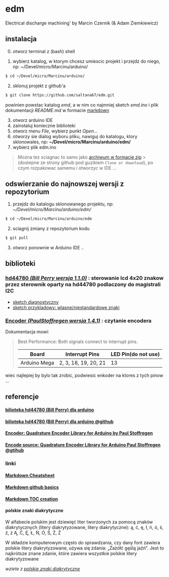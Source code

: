 # edm
Electrical discharge machining' by Marcin Czernik (&amp; Adam Ziemkiewicz)

## instalacja

0. otworz terminal z (bash) shell

1. wybierz katalog, w ktorym chcesz umiescic projekt i przejdz do niego, np: ~/Devel/micro/Marcinu/arduino/ 

  ```bash
  $ cd ~/Devel/micro/Marcinu/arduino/
  ```   

2. sklonuj projekt z github'a

  ```bash
  $ git clone https://github.com/saltana67/edm.git
  ```
  powinien powstac katalog _emd_, a w nim co najmniej sketch *emd.ino* i plik dokumentacji *README.md* w formacie [markdown][Markdown Cheatsheet]

3. otworz arduino IDE
4. zainstaluj konieczne biblioteki
4. otworz menu *File*, wybierz punkt *Open...*
5. otworzy sie dialog wyboru pliku, nawiguj do katalogu, ktory sklonowales, np: **~/Devel/micro/Marcinu/arduino/edm/**
6. wybierz plik edm.ino

> Mozna tez sciagnac to samo jako [archiwum w formacie zip](https://github.com/saltana67/edm/archive/master.zip) > (dostepne ze strony github pod guzikiem `Clone or download`), po czym rozpakowac samemu i otworzyc w IDE ...

## odswierzanie do najnowszej wersji z repozytorium

1. przejdz do katalogu sklonowanego projektu, np: _~/Devel/micro/Marcinu/arduino/edm/_

  ```bash
  $ cd ~/Devel/micro/Marcinu/arduino/edm
  ```   
2. sciagnij zmiany z repozytorium kodu 

  ```bash
  $ git pull
  ```
3. otworz ponownie w Arduino IDE ..

## biblioteki

### [hd44780 _(Bill Perry wersja 1.1.0)_][hd44780 lib] : sterowanie lcd 4x20 znakow przez sterownik oparty na hd44780 podlaczony do magistrali I2C

* [sketch diagnostyczny][I2CexpDiag]
* [sketch przykladowy: wlasne/niestandardowe znaki][hd44780 CustomChars example]

### [Encoder _(PaulStoffregen wersja 1.4.1)_][PaulStoffregen Encoder] : czytanie encodera

Dokumentacja mowi:
> Best Performance: Both signals connect to interrupt pins.
> 
> | Board        | Interrupt Pins       | LED Pin(do not use)|
> | -------------|----------------------| -------------------|
> | Arduino Mega | 2, 3, 18, 19, 20, 21 | 13 |
wiec najlepiej by bylo tak zrobic, podwiesic enkoder na ktores z tych pinow ...
 
## referencje
#### [bilioteka hd44780 (Bill Perry) dla arduino][hd44780 arduino lib]
#### [bilioteka hd44780 (Bill Perry) dla arduino @github][hd44780 lib] 
#### [Encoder: Quadrature Encoder Library for Arduino by Paul Stoffregen][PaulStoffregen Encoder] 
#### [Encode source: Quadrature Encoder Library for Arduino Paul Stoffregen @gtihub][PaulStoffregen Encoder code] 


### linki 
#### [Markdown Cheatsheet][]
#### [Markdown github basics][] 
#### [Markdown TOC creation][] 

[LICENCE]:			LICENSE
[Markdown Cheatsheet]:		https://github.com/adam-p/markdown-here/wiki/Markdown-Cheatsheet
[Markdown github basics]:	https://help.github.com/en/articles/basic-writing-and-formatting-syntax#quoting-code
[Markdown TOC creation]:	https://github.com/ekalinin/github-markdown-toc

[hd44780 arduino lib]:		https://www.arduinolibraries.info/libraries/hd44780
				"bilioteka hd44780 (Bill Perry) dla arduino"
[hd44780 lib]:			https://github.com/duinoWitchery/hd44780
				"bilioteka hd44780 (Bill Perry)dla arduino @github"
[I2CexpDiag]:			https://github.com/duinoWitchery/hd44780/blob/master/examples/ioClass/hd44780_I2Cexp/I2CexpDiag/I2CexpDiag.ino
				"sketch diagnostyczny hd44780 przez I2"
[hd44780 CustomChars example]:	https://github.com/duinoWitchery/hd44780/blob/master/examples/ioClass/hd44780_I2Cexp/LCDCustomChars/LCDCustomChars.ino

[PaulStoffregen Encoder]:	https://www.pjrc.com/teensy/td_libs_Encoder.html
				"Quadrature Encoder Library for Arduino by Paul Stoffregen"

[PaulStoffregen Encoder code]:	https://github.com/PaulStoffregen/Encoder
				"Quadrature Encoder Library for Arduino Paul Stoffregen @gtihub"
	
#### polskie znaki diakrytyczne

W alfabecie polskim jest dziewięć liter tworzonych za pomocą znaków diakrytycznych (litery diakrytyzowane, litery diakrytyczne): 
ą, ć, ę, ł, ń, ó, ś, ź, ż
Ą, Ć, Ę, Ł, Ń, Ó, Ś, Ź, Ż 

W składzie komputerowym często do sprawdzania, czy dany font zawiera polskie litery diakrytyzowane, używa się zdania: „Zażółć gęślą jaźń”. Jest to najkrótsze znane zdanie, które zawiera wszystkie polskie litery diakrytyzowane

_wziete z [polskie znaki diakrytyczne][]_

[polskie znaki diakrytyczne]:	https://pl.wikipedia.org/wiki/Znaki_diakrytyczne
